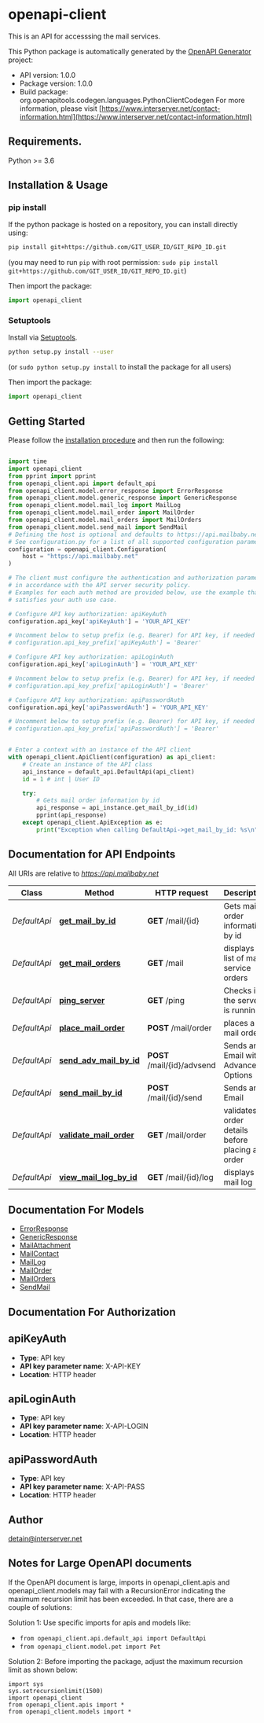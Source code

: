 # openapi-client
This is an API for accesssing the mail services.

This Python package is automatically generated by the [OpenAPI Generator](https://openapi-generator.tech) project:

- API version: 1.0.0
- Package version: 1.0.0
- Build package: org.openapitools.codegen.languages.PythonClientCodegen
For more information, please visit [https://www.interserver.net/contact-information.html](https://www.interserver.net/contact-information.html)

## Requirements.

Python >= 3.6

## Installation & Usage
### pip install

If the python package is hosted on a repository, you can install directly using:

```sh
pip install git+https://github.com/GIT_USER_ID/GIT_REPO_ID.git
```
(you may need to run `pip` with root permission: `sudo pip install git+https://github.com/GIT_USER_ID/GIT_REPO_ID.git`)

Then import the package:
```python
import openapi_client
```

### Setuptools

Install via [Setuptools](http://pypi.python.org/pypi/setuptools).

```sh
python setup.py install --user
```
(or `sudo python setup.py install` to install the package for all users)

Then import the package:
```python
import openapi_client
```

## Getting Started

Please follow the [installation procedure](#installation--usage) and then run the following:

```python

import time
import openapi_client
from pprint import pprint
from openapi_client.api import default_api
from openapi_client.model.error_response import ErrorResponse
from openapi_client.model.generic_response import GenericResponse
from openapi_client.model.mail_log import MailLog
from openapi_client.model.mail_order import MailOrder
from openapi_client.model.mail_orders import MailOrders
from openapi_client.model.send_mail import SendMail
# Defining the host is optional and defaults to https://api.mailbaby.net
# See configuration.py for a list of all supported configuration parameters.
configuration = openapi_client.Configuration(
    host = "https://api.mailbaby.net"
)

# The client must configure the authentication and authorization parameters
# in accordance with the API server security policy.
# Examples for each auth method are provided below, use the example that
# satisfies your auth use case.

# Configure API key authorization: apiKeyAuth
configuration.api_key['apiKeyAuth'] = 'YOUR_API_KEY'

# Uncomment below to setup prefix (e.g. Bearer) for API key, if needed
# configuration.api_key_prefix['apiKeyAuth'] = 'Bearer'

# Configure API key authorization: apiLoginAuth
configuration.api_key['apiLoginAuth'] = 'YOUR_API_KEY'

# Uncomment below to setup prefix (e.g. Bearer) for API key, if needed
# configuration.api_key_prefix['apiLoginAuth'] = 'Bearer'

# Configure API key authorization: apiPasswordAuth
configuration.api_key['apiPasswordAuth'] = 'YOUR_API_KEY'

# Uncomment below to setup prefix (e.g. Bearer) for API key, if needed
# configuration.api_key_prefix['apiPasswordAuth'] = 'Bearer'


# Enter a context with an instance of the API client
with openapi_client.ApiClient(configuration) as api_client:
    # Create an instance of the API class
    api_instance = default_api.DefaultApi(api_client)
    id = 1 # int | User ID

    try:
        # Gets mail order information by id
        api_response = api_instance.get_mail_by_id(id)
        pprint(api_response)
    except openapi_client.ApiException as e:
        print("Exception when calling DefaultApi->get_mail_by_id: %s\n" % e)
```

## Documentation for API Endpoints

All URIs are relative to *https://api.mailbaby.net*

Class | Method | HTTP request | Description
------------ | ------------- | ------------- | -------------
*DefaultApi* | [**get_mail_by_id**](docs/DefaultApi.md#get_mail_by_id) | **GET** /mail/{id} | Gets mail order information by id
*DefaultApi* | [**get_mail_orders**](docs/DefaultApi.md#get_mail_orders) | **GET** /mail | displays a list of mail service orders
*DefaultApi* | [**ping_server**](docs/DefaultApi.md#ping_server) | **GET** /ping | Checks if the server is running
*DefaultApi* | [**place_mail_order**](docs/DefaultApi.md#place_mail_order) | **POST** /mail/order | places a mail order
*DefaultApi* | [**send_adv_mail_by_id**](docs/DefaultApi.md#send_adv_mail_by_id) | **POST** /mail/{id}/advsend | Sends an Email with Advanced Options
*DefaultApi* | [**send_mail_by_id**](docs/DefaultApi.md#send_mail_by_id) | **POST** /mail/{id}/send | Sends an Email
*DefaultApi* | [**validate_mail_order**](docs/DefaultApi.md#validate_mail_order) | **GET** /mail/order | validatess order details before placing an order
*DefaultApi* | [**view_mail_log_by_id**](docs/DefaultApi.md#view_mail_log_by_id) | **GET** /mail/{id}/log | displays the mail log


## Documentation For Models

 - [ErrorResponse](docs/ErrorResponse.md)
 - [GenericResponse](docs/GenericResponse.md)
 - [MailAttachment](docs/MailAttachment.md)
 - [MailContact](docs/MailContact.md)
 - [MailLog](docs/MailLog.md)
 - [MailOrder](docs/MailOrder.md)
 - [MailOrders](docs/MailOrders.md)
 - [SendMail](docs/SendMail.md)


## Documentation For Authorization


## apiKeyAuth

- **Type**: API key
- **API key parameter name**: X-API-KEY
- **Location**: HTTP header


## apiLoginAuth

- **Type**: API key
- **API key parameter name**: X-API-LOGIN
- **Location**: HTTP header


## apiPasswordAuth

- **Type**: API key
- **API key parameter name**: X-API-PASS
- **Location**: HTTP header


## Author

detain@interserver.net


## Notes for Large OpenAPI documents
If the OpenAPI document is large, imports in openapi_client.apis and openapi_client.models may fail with a
RecursionError indicating the maximum recursion limit has been exceeded. In that case, there are a couple of solutions:

Solution 1:
Use specific imports for apis and models like:
- `from openapi_client.api.default_api import DefaultApi`
- `from openapi_client.model.pet import Pet`

Solution 2:
Before importing the package, adjust the maximum recursion limit as shown below:
```
import sys
sys.setrecursionlimit(1500)
import openapi_client
from openapi_client.apis import *
from openapi_client.models import *
```

